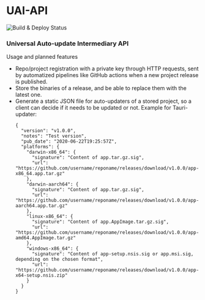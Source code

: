 # UAI-API
![Build & Deploy Status](https://github.com/kieferer/uaiapi/actions/workflows/UAI-API.yml/badge.svg)
### Universal Auto-update Intermediary API

Usage and planned features
* Repo/project registration with a private key through HTTP requests, sent by automatized pipelines like GitHub actions when a new project release is published.
* Store the binaries of a release, and be able to replace them with the latest one.
* Generate a static JSON file for auto-updaters of a stored project, so a client can decide if it needs to be updated or not.
  Example for Tauri-updater:
  ```
  {
    "version": "v1.0.0",
    "notes": "Test version",
    "pub_date": "2020-06-22T19:25:57Z",
    "platforms": {
      "darwin-x86_64": {
        "signature": "Content of app.tar.gz.sig",
        "url": "https://github.com/username/reponame/releases/download/v1.0.0/app-x86_64.app.tar.gz"
      },
      "darwin-aarch64": {
        "signature": "Content of app.tar.gz.sig",
        "url": "https://github.com/username/reponame/releases/download/v1.0.0/app-aarch64.app.tar.gz"
      },
      "linux-x86_64": {
        "signature": "Content of app.AppImage.tar.gz.sig",
        "url": "https://github.com/username/reponame/releases/download/v1.0.0/app-amd64.AppImage.tar.gz"
      },
      "windows-x86_64": {
        "signature": "Content of app-setup.nsis.sig or app.msi.sig, depending on the chosen format",
        "url": "https://github.com/username/reponame/releases/download/v1.0.0/app-x64-setup.nsis.zip"
      }
    }
  }
  ```
  
